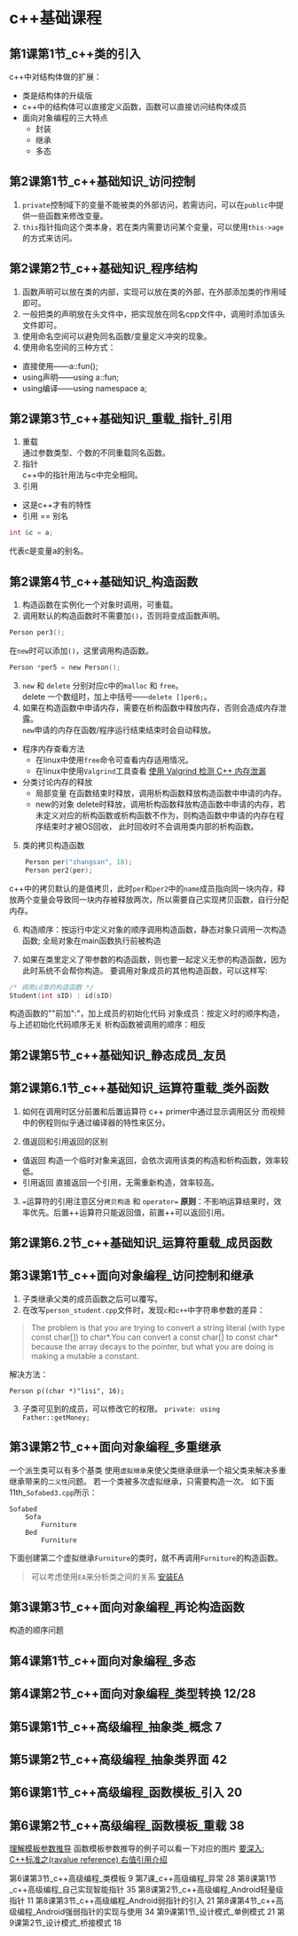 # c++基础课程
## 第1课第1节_c++类的引入
c++中对结构体做的扩展：  
- 类是结构体的升级版
- c++中的结构体可以直接定义函数，函数可以直接访问结构体成员
- 面向对象编程的三大特点
    - 封装
    - 继承
    - 多态

## 第2课第1节_c++基础知识_访问控制
1. `private`控制域下的变量不能被类的外部访问，若需访问，可以在`public`中提供一些函数来修改变量。
2. `this`指针指向这个类本身，若在类内需要访问某个变量，可以使用`this->age`的方式来访问。

## 第2课第2节_c++基础知识_程序结构
1. 函数声明可以放在类的内部，实现可以放在类的外部，在外部添加类的作用域即可。
2. 一般把类的声明放在头文件中，把实现放在同名cpp文件中，调用时添加该头文件即可。
3. 使用命名空间可以避免同名函数/变量定义冲突的现象。
4. 使用命名空间的三种方式：
- 直接使用——a::fun();
- using声明——using a::fun;
- using编译——using namespace a;

## 第2课第3节_c++基础知识_重载_指针_引用
1. 重载  
通过参数类型、个数的不同重载同名函数。
2. 指针  
c++中的指针用法与c中完全相同。
3. 引用  
- 这是c++才有的特性
- 引用 == 别名
```C
int &c = a;
```
代表c是变量a的别名。

## 第2课第4节_c++基础知识_构造函数
1. 构造函数在实例化一个对象时调用，可重载。
2. 调用默认的构造函数时不需要加`()`，否则将变成函数声明。
```c
Person per3();
```
在`new`时可以添加`()`，这里调用构造函数。
```c
Person *per5 = new Person();
```
3. `new` 和 `delete` 分别对应c中的`malloc` 和 `free`。  
delete 一个数组时，加上中括号——`delete []per6;`。
4. 如果在构造函数中申请内存，需要在析构函数中释放内存，否则会造成内存泄露。  
`new`申请的内存在函数/程序运行结束结束时会自动释放。  
- 程序内存查看方法
    - 在linux中使用`free`命令可查看内存适用情况。
    - 在linux中使用`Valgrind`工具查看
    [使用 Valgrind 检测 C++ 内存泄漏](http://senlinzhan.github.io/2017/12/31/valgrind/)
- 分类讨论内存的释放
    - 局部变量
    在函数结束时释放，调用析构函数释放构造函数中申请的内存。
    - new的对象
    delete时释放，调用析构函数释放构造函数中申请的内存，若未定义对应的析构函数或析构函数不作为，则构造函数中申请的内存在程序结束时才被OS回收， 此时回收时不会调用类内部的析构函数。

5. 类的拷贝构造函数
```c
	Person per("zhangsan", 18);
	Person per2(per);
```
c++中的拷贝默认的是值拷贝，此时`per`和`per2`中的`name`成员指向同一块内存，释放两个变量会导致同一块内存被释放两次，所以需要自己实现拷贝函数，自行分配内存。

6. 构造顺序：按运行中定义对象的顺序调用构造函数，静态对象只调用一次构造函数; 全局对象在main函数执行前被构造

7. 如果在类里定义了带参数的构造函数，则也要一起定义无参的构造函数，因为此时系统不会帮你构造。 
要调用对象成员的其他构造函数，可以这样写: 
```C
/* 调用id类的构造函数 */
Student(int sID) : id(sID) 
```
构造函数的""前加":"，加上成员的初始化代码
对象成员：按定义时的顺序构造，与上述初始化代码顺序无关
析构函数被调用的顺序：相反

## 第2课第5节_c++基础知识_静态成员_友员
## 第2课第6.1节_c++基础知识_运算符重载_类外函数
1. 如何在调用时区分前置和后置运算符
c++ primer中通过显示调用区分
而视频中的例程则似乎通过编译器的特性来区分。

2. 值返回和引用返回的区别
- 值返回
构造一个临时对象来返回，会依次调用该类的构造和析构函数，效率较低。
- 引用返回
直接返回一个引用，无需重新构造，效率较高。

3. `=`运算符的引用注意区分`拷贝构造` 和 `operator=`
**原则**：不影响运算结果时，效率优先。后置++运算符只能返回值，前置++可以返回引用。

## 第2课第6.2节_c++基础知识_运算符重载_成员函数
## 第3课第1节_c++面向对象编程_访问控制和继承
1. 子类继承父类的成员函数之后可以覆写。
2. 在改写`person_student.cpp`文件时，发现`c`和`c++`中字符串参数的差异：
>The problem is that you are trying to convert a string literal (with type const char[]) to char*.You can convert a const char[] to const char* because the array decays to the pointer, but what you are doing is making a mutable a constant.

解决方法：
```
Person p((char *)"lisi", 16);
```
3. 子类可见到的成员，可以修改它的权限。
`private: using Father::getMoney;`

## 第3课第2节_c++面向对象编程_多重继承
一个派生类可以有多个基类
使用`虚拟继承`来使父类继承继承一个祖父类来解决多重继承带来的`二义性`问题。
若一个类被多次虚拟继承，只需要构造一次。
如下面11th_`Sofabed3.cpp`所示：
```
Sofabed
	Sofa
		Furniture
	Bed
		Furniture
```
下面创建第二个虚拟继承`Furniture`的类时，就不再调用`Furniture`的构造函数。
>可以考虑使用`EA`来分析类之间的关系
[安装EA](http://www.northdatanet.net/mf/2018/0729/224558.html)


## 第3课第3节_c++面向对象编程_再论构造函数
构造的顺序问题

## 第4课第1节_c++面向对象编程_多态

## 第4课第2节_c++面向对象编程_类型转换 12/28
## 第5课第1节_c++高级编程_抽象类_概念 7
## 第5课第2节_c++高级编程_抽象类界面 42
## 第6课第1节_c++高级编程_函数模板_引入 20
## 第6课第2节_c++高级编程_函数模板_重载 38

[理解模板参数推导](http://blog.csdn.net/coolmeme/article/details/43986163)
函数模板参数推导的例子可以看一下对应的图片
[要深入: C++标准之(ravalue reference) 右值引用介绍](http://www.cnblogs.com/opangle/archive/2012/11/19/2777131.html)

第6课第3节_c++高级编程_类模板 9
第7课_c++高级编程_异常 28
第8课第1节_c++高级编程_自己实现智能指针 35
第8课第2节_c++高级编程_Android轻量级指针 11
第8课第3节_c++高级编程_Android弱指针的引入 21
第8课第4节_c++高级编程_Android强弱指针的实现与使用 34
第9课第1节_设计模式_单例模式 21
第9课第2节_设计模式_桥接模式 18